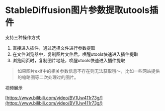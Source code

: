 # StableDiffusion图片参数提取utools插件

支持三种操作方式
  1. 直接进入插件，通过选择文件进行参数提取
  2. 在文件浏览器中，复制图片文件后，唤醒utools快速进入插件提取
  3. 浏览网页时，复制图片地址，唤醒utools快速进入插件提取

> 如果图片exif中的相关参数信息不存在则无法获取哦～，比如一些网站提供的缩略图等二次处理过的图片。

视频展示

[https://www.bilibili.com/video/BV1Uw411r73g/](https://www.bilibili.com/video/BV1Uw411r73g/)
